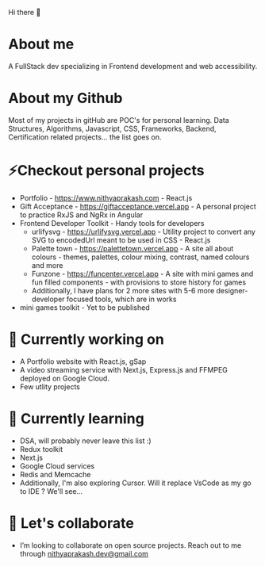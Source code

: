 Hi there 👋

# About me
A FullStack dev specializing in Frontend development and web accessibility.

# About my Github
Most of my projects in gitHub are POC's for personal learning. Data Structures, Algorithms, Javascript, CSS, Frameworks, Backend, Certification related projects... the list goes on.

# ⚡Checkout personal projects
- Portfolio - https://www.nithyaprakash.com - React.js
- Gift Acceptance - https://giftacceptance.vercel.app - A personal project to practice RxJS and NgRx in Angular
- Frontend Developer Toolkit - Handy tools for developers
    - urlifysvg - https://urlifysvg.vercel.app - Utility project to convert any SVG to encodedUrl meant to be used in CSS - React.js
    - Palette town - https://palettetown.vercel.app - A site all about colours - themes, palettes, colour mixing, contrast, named colours and more
    - Funzone - https://funcenter.vercel.app - A site with mini games and fun filled components - with provisions to store history for games
    - Additionally, I have plans for 2 more sites with 5-6 more designer-developer focused tools, which are in works 
- mini games toolkit - Yet to be published

# 🔭 Currently working on
- A Portfolio website with React.js, gSap
- A video streaming service with Next.js, Express.js and FFMPEG deployed on Google Cloud.
- Few utlity projects

# 🌱 Currently learning
- DSA, will probably never leave this list :)
- Redux toolkit
- Next.js
- Google Cloud services
- Redis and Memcache
- Additionally, I'm also exploring Cursor. Will it replace VsCode as my go to IDE ? We'll see...

# 👯 Let's collaborate
- I’m looking to collaborate on open source projects. Reach out to me through nithyaprakash.dev@gmail.com

<!--
**Nithyarakash-t/Nithyarakash-t** is a ✨ _special_ ✨ repository because its `README.md` (this file) appears on your GitHub profile.

Here are some ideas to get you started:

- 🔭 I’m currently working on ...
- 🌱 I’m currently learning ...
- 👯 I’m looking to collaborate on ...
- 🤔 I’m looking for help with ...
- 💬 Ask me about ...
- 📫 How to reach me: ...
- 😄 Pronouns: ...
- ⚡ Fun fact: ...
-->
